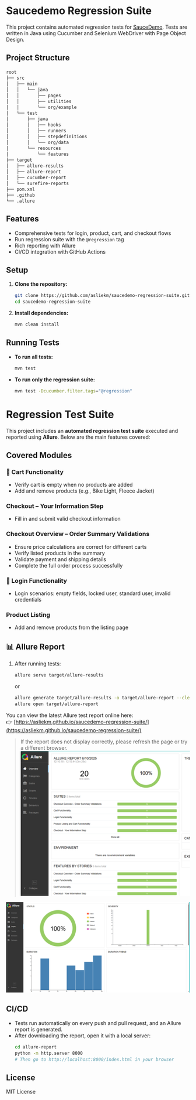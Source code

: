 # Saucedemo Regression Suite

This project contains automated regression tests for [SauceDemo](https://www.saucedemo.com/).
Tests are written in Java using Cucumber and Selenium WebDriver with Page Object Design.

## Project Structure

```
root
├── src
│   ├── main
│   │   └── java
│   │       ├── pages
│   │       ├── utilities
│   │       └── org/example
│   └── test
│       ├── java
│       │   ├── hooks
│       │   ├── runners
│       │   ├── stepdefinitions
│       │   └── org/data
│       └── resources
│           └── features
├── target
│   ├── allure-results
│   ├── allure-report
│   ├── cucumber-report
│   └── surefire-reports
├── pom.xml
├── .github
└── .allure
```


## Features

- Comprehensive tests for login, product, cart, and checkout flows
- Run regression suite with the `@regression` tag
- Rich reporting with Allure
- CI/CD integration with GitHub Actions

## Setup

1. **Clone the repository:**
   ```sh
   git clone https://github.com/asliekm/saucedemo-regression-suite.git
   cd saucedemo-regression-suite
   ```

2. **Install dependencies:**
   ```sh
   mvn clean install
   ```

## Running Tests

- **To run all tests:**
  ```sh
  mvn test
  ```

- **To run only the regression suite:**
  ```sh
  mvn test -Dcucumber.filter.tags="@regression"
  ```
#  Regression Test Suite

This project includes an **automated regression test suite** executed and reported using **Allure**. Below are the main features covered:

##  Covered Modules

### 🛒 Cart Functionality
- Verify cart is empty when no products are added
- Add and remove products (e.g., Bike Light, Fleece Jacket)

###  Checkout – Your Information Step
- Fill in and submit valid checkout information

###  Checkout Overview – Order Summary Validations
- Ensure price calculations are correct for different carts
- Verify listed products in the summary
- Validate payment and shipping details
- Complete the full order process successfully

### 🔐 Login Functionality
- Login scenarios: empty fields, locked user, standard user, invalid credentials

###  Product Listing
- Add and remove products from the listing page

## 📊 Allure Report

1. After running tests:
   ```sh
   allure serve target/allure-results
   ```
   or
   ```sh
   allure generate target/allure-results -o target/allure-report --clean
   allure open target/allure-report
   ```

You can view the latest Allure test report online here:  
👉 [https://asliekm.github.io/saucedemo-regression-suite/](https://asliekm.github.io/saucedemo-regression-suite/)


> If the report does not display correctly, please refresh the page or try a different browser.
![Test Result 1](https://github.com/asliekm/saucedemo-regression-suite/blob/dev/images/%7B41E93C20-909A-4D0D-847A-EB61AECEE64C%7D.png?raw=true)


![Test Result 2](https://github.com/asliekm/saucedemo-regression-suite/blob/dev/images/%7B214C1CFB-E233-4A23-B23E-2727BBEE7A51%7D.png?raw=true)
## CI/CD

- Tests run automatically on every push and pull request, and an Allure report is generated.
- After downloading the report, open it with a local server:
  ```sh
  cd allure-report
  python -m http.server 8000
  # Then go to http://localhost:8000/index.html in your browser
  ```

## License

MIT License
